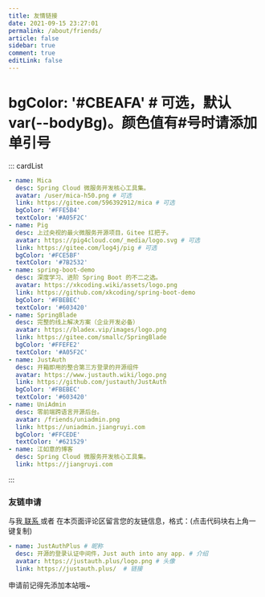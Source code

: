 ```yaml
---
title: 友情链接
date: 2021-09-15 23:27:01
permalink: /about/friends/
article: false
sidebar: true
comment: true
editLink: false
---
```


<!--
普通卡片列表容器，可用于友情链接、项目推荐、古诗词展示等。
cardList 后面可跟随一个数字表示每行最多显示多少个，选值范围1~4，默认3。在小屏时会根据屏幕宽度减少每行显示数量。
-->
# bgColor: '#CBEAFA' # 可选，默认var(--bodyBg)。颜色值有#号时请添加单引号
::: cardList
```yaml
- name: Mica
  desc: Spring Cloud 微服务开发核心工具集。
  avatar: /user/mica-h50.png # 可选
  link: https://gitee.com/596392912/mica # 可选
  bgColor: '#FFE5B4'
  textColor: '#A05F2C'
- name: Pig
  desc: 上过央视的最火微服务开源项目，Gitee 扛把子。
  avatar: https://pig4cloud.com/_media/logo.svg # 可选
  link: https://gitee.com/log4j/pig # 可选
  bgColor: '#FCE5BF'
  textColor: '#7B2532'
- name: spring-boot-demo
  desc: 深度学习、进阶 Spring Boot 的不二之选。
  avatar: https://xkcoding.wiki/assets/logo.png
  link: https://github.com/xkcoding/spring-boot-demo
  bgColor: '#FBEBEC'
  textColor: '#603420'
- name: SpringBlade
  desc: 完整的线上解决方案（企业开发必备）
  avatar: https://bladex.vip/images/logo.png
  link: https://gitee.com/smallc/SpringBlade
  bgColor: '#FFEFE2'
  textColor: '#A05F2C'
- name: JustAuth
  desc: 开箱即用的整合第三方登录的开源组件
  avatar: https://www.justauth.wiki/logo.png
  link: https://github.com/justauth/JustAuth
  bgColor: '#FBEBEC'
  textColor: '#603420'
- name: UniAdmin
  desc: 零前端跨语言开源后台。
  avatar: /friends/uniadmin.png
  link: https://uniadmin.jiangruyi.com
  bgColor: '#FFCEDE'
  textColor: '#621529'
- name: 江如意的博客
  desc: Spring Cloud 微服务开发核心工具集。
  link: https://jiangruyi.com
```
:::


### 友链申请

与我[ 联系 ](/about/me/#联系)或者 在本页面评论区留言您的友链信息，格式：(点击代码块右上角一键复制)


```yaml
- name: JustAuthPlus # 昵称
  desc: 开源的登录认证中间件，Just auth into any app. # 介绍
  avatar: https://justauth.plus/logo.png # 头像
  link: https://justauth.plus/  # 链接
```

申请前记得先添加本站哦~
